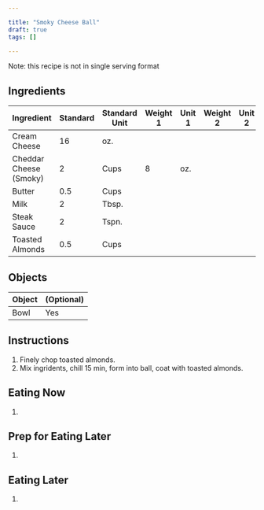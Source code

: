 ```yaml
---

title: "Smoky Cheese Ball"
draft: true
tags: []

---
```


Note: this recipe is not in single serving format

## Ingredients

|      Ingredient         | Standard | Standard Unit | Weight 1 | Unit 1 | Weight 2 | Unit 2 |
|      ----------         | -------- | ------------- | -------- | ------ | -------- | ------ |
| Cream Cheese            | 16       | oz.           |          |        |          |        |
| Cheddar Cheese (Smoky)  | 2        | Cups          | 8        | oz.    |          |        |
| Butter                  | 0.5      | Cups          |          |        |          |        |
| Milk                    | 2        | Tbsp.         |          |        |          |        |
| Steak Sauce             | 2        | Tspn.         |          |        |          |        |
| Toasted Almonds         | 0.5      | Cups          |          |        |          |        |

## Objects

|        Object        | (Optional) |
|        ------        | ---------- |
| Bowl                 | Yes        |

## Instructions

1. Finely chop toasted almonds.
1. Mix ingridents, chill 15 min, form into ball, coat with toasted almonds. 

## Eating Now

1. 

## Prep for Eating Later

1. 

## Eating Later

1. 
